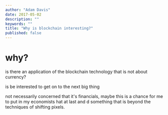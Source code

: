 ```yaml
---
author: "Adam Davis"
date: 2017-05-02
description: ""
keywords: ""
title: "Why is blockchain interesting?"
published: false
---
```


# why?

is there an application of the blockchain technology that is not about currency?

is be interested to get on to the next big thing

not necessarily concerned that it's financials, maybe this is a chance for me to put in my economists hat at last and d something that is beyond the techniques of shifting pixels.